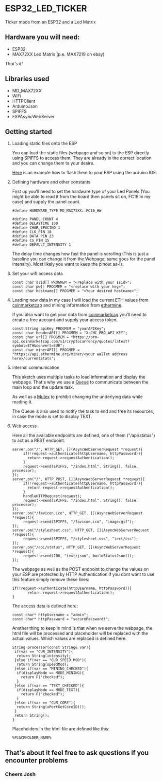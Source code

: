 # ESP32_LED_TICKER
Ticker made from an ESP32 and a Led Matrix

## Hardware you will need:
* ESP32
* MAX72XX Led Matrix (p.e. MAX7219 on ebay)

_That's it!_

## Libraries used
* MD_MAX72XX
* WiFi
* HTTPClient
* ArduinoJson
* SPIFFS
* ESPAsyncWebServer

## Getting started
1. Loading static files onto the ESP

   You can load the static files (webpage and so on) to the ESP directly using SPIFFS to access them.
   They are already in the correct location and you can change them to your desire.
   
   [Here](https://randomnerdtutorials.com/install-esp32-filesystem-uploader-arduino-ide/) is an example how to flash them to your ESP using the arduino IDE.
   
2. Defining hardware and other constants
 
   First up you'll need to set the hardware type of your Led Panels (You might be able to read it from the board then panels sit on, FC16 in my case)
   and supply the panel count.
   ```
   #define HARDWARE_TYPE MD_MAX72XX::FC16_HW

   #define PANEL_COUNT 4
   #define DELAYTIME 100
   #define CHAR_SPACING 1
   #define CLK_PIN 18
   #define DATA_PIN 23
   #define CS_PIN 15
   #define DEFAULT_INTENSITY 1
   ```
   The delay time changes how fast the panel is scrolling (This is just a baseline you can change it from the Webpage, same goes for the panel intensity).
   Most likely you want to keep the pinout as-is.

3. Set your wifi access data
   ```
   const char ssid[] PROGMEM = "<replace with your ssid>";
   const char pw[] PROGMEM = "<replace with your key>";
   const char hostname[] PROGMEM = "<Your desired hostname>";
   ```

4. Loading new data
     In my case I will load the current ETH values from [coinmarketcap](https://coinmarketcap.com) and mining information from [ethermine](https://ethermine.org).

     If you also want to get your data from [coinmarketcap](https://coinmarketcap.com) you'll need to create a free account and supply your access token.
   ```
   const String apiKey PROGMEM = "yourAPIKey";
   const char headerAPI[] PROGMEM = "X-CMC_PRO_API_KEY";
   const char url[] PROGMEM = "https://pro-api.coinmarketcap.com/v1/cryptocurrency/quotes/latest?symbol=ETH&convert=EUR";
   const char minerAPI[] PROGMEM = "https://api.ethermine.org/miner/<your wallet address here>/currentStats";
   ```

5. Internal communication

   This sketch uses multiple tasks to load information and display the webpage.
   That's why we use a [Queue](https://www.freertos.org/a00116.html) to communicate between the main loop and the update task.
   
   As well as a [Mutex](https://www.freertos.org/CreateMutex.html) to prohibit changing the underlying data while reading it.
   
   The Queue is also used to notify the task to end and free its resources, in case the mode is set to display TEXT.
   
6. Web access
   
   Here all the available endpoints are defined, one of them ("/api/status") to act as a REST endpoint.
   
   ```
   server.on("/", HTTP_GET, [](AsyncWebServerRequest *request){
        if(!request->authenticate(httpUsername, httpPassword)){
          return request->requestAuthentication();
        }
        request->send(SPIFFS, "/index.html", String(), false, processor);
   });
   server.on("/", HTTP_POST, [](AsyncWebServerRequest *request){
        if(!request->authenticate(httpUsername, httpPassword)){
          return request->requestAuthentication();
        }
        handleHTTPRequest(request);
        request->send(SPIFFS, "/index.html", String(), false, processor);
   });
   server.on("/favicon.ico", HTTP_GET, [](AsyncWebServerRequest *request){
        request->send(SPIFFS, "/favicon.ico", "image/gif");
   });
   server.on("/stylesheet.css", HTTP_GET, [](AsyncWebServerRequest *request){
        request->send(SPIFFS, "/stylesheet.css", "text/css");
   });
   server.on("/api/status", HTTP_GET, [](AsyncWebServerRequest *request){
        request->send(200, "text/json", buildStatusJson());
   });
   ```
   The webpage as well as the POST endpoint to change the values on your ESP are protected by HTTP Authentication if you dont want to use this feature simply remove these lines:
   ```
   if(!request->authenticate(httpUsername, httpPassword)){
          return request->requestAuthentication();
   }
   ```
   The access data is defined here:
   ```
   const char* httpUsername = "admin";
   const char* httpPassword = "securePassword!";
   ```
   
   Another thing to keep in mind is that when we serve the webpage, the html file will be processed and placeholder will be replaced with the actual values.
   Which values are replaced is defined here:
   ```
   String processor(const String& var){
    if(var == "CUR_INTENSITY"){
     return String(intensity);
    }else if(var == "CUR_SPEED_MOD"){
     return String(speedMod);
    }else if(var == "MINING_CHECKED"){
     if(displayMode == MODE_MINING){
       return F("checked");
     }
    }else if(var == "TEXT_CHECKED"){
     if(displayMode == MODE_TEXT){
       return F("checked");
     }
    }else if(var == "CUR_CORE"){
     return String(xPortGetCoreID());
    }
    return String();
   }
   ```
   
   Placeholders in the html file are defined like this:
   ```
   %PLACEHOLDER_NAME%
   ```
## That's about it feel free to ask questions if you encounter problems
### Cheers Josh
